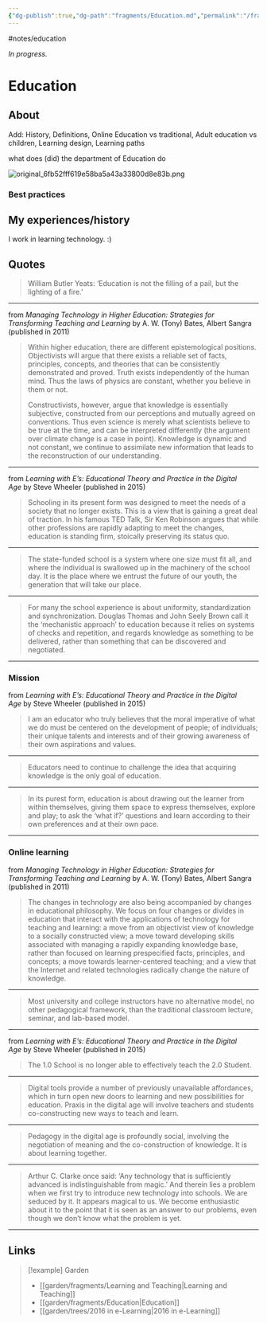 ```yaml
---
{"dg-publish":true,"dg-path":"fragments/Education.md","permalink":"/fragments/education/","created":"2025-02-01T01:56:32.786-05:00","updated":"2025-08-16T12:56:26.932-04:00"}
---
```


#notes/education

*In progress.*
# Education
## About
Add: History, Definitions, Online Education vs traditional, Adult education vs children, Learning design, Learning paths

what does (did) the department of Education do 

![original_6fb52fff619e58ba5a43a33800d8e83b.png](/img/user/garden/notes/attachments/original_6fb52fff619e58ba5a43a33800d8e83b.png)
### Best practices

## My experiences/history
I work in learning technology. :)

## Quotes

> William Butler Yeats: ‘Education is not the filling of a pail, but the lighting of a fire.’
---

from _Managing Technology in Higher Education: Strategies for Transforming Teaching and Learning_ by A. W. (Tony) Bates, Albert Sangra (published in 2011)

> Within higher education, there are different epistemological positions. Objectivists will argue that there exists a reliable set of facts, principles, concepts, and theories that can be consistently demonstrated and proved. Truth exists independently of the human mind. Thus the laws of physics are constant, whether you believe in them or not.
> 
> Constructivists, however, argue that knowledge is essentially subjective, constructed from our perceptions and mutually agreed on conventions. Thus even science is merely what scientists believe to be true at the time, and can be interpreted differently (the argument over climate change is a case in point). Knowledge is dynamic and not constant, we continue to assimilate new information that leads to the reconstruction of our understanding.
---

from _Learning with E’s: Educational Theory and Practice in the Digital Age_ by Steve Wheeler (published in 2015)

> Schooling in its present form was designed to meet the needs of a society that no longer exists. This is a view that is gaining a great deal of traction. In his famous TED Talk, Sir Ken Robinson argues that while other professions are rapidly adapting to meet the changes, education is standing firm, stoically preserving its status quo.
---
> The state-funded school is a system where one size must fit all, and where the individual is swallowed up in the machinery of the school day. It is the place where we entrust the future of our youth, the generation that will take our place.
---
> For many the school experience is about uniformity, standardization and synchronization. Douglas Thomas and John Seely Brown call it the ‘mechanistic approach’ to education because it relies on systems of checks and repetition, and regards knowledge as something to be delivered, rather than something that can be discovered and negotiated.
---

### Mission
from _Learning with E’s: Educational Theory and Practice in the Digital Age_ by Steve Wheeler (published in 2015)

> I am an educator who truly believes that the moral imperative of what we do must be centered on the development of people; of individuals; their unique talents and interests and of their growing awareness of their own aspirations and values.
---
> Educators need to continue to challenge the idea that acquiring knowledge is the only goal of education.
---
> In its purest form, education is about drawing out the learner from within themselves, giving them space to express themselves, explore and play; to ask the ‘what if?’ questions and learn according to their own preferences and at their own pace.
---

### Online learning 
from _Managing Technology in Higher Education: Strategies for Transforming Teaching and Learning_ by A. W. (Tony) Bates, Albert Sangra (published in 2011)

> The changes in technology are also being accompanied by changes in educational philosophy. We focus on four changes or divides in education that interact with the applications of technology for teaching and learning: a move from an objectivist view of knowledge to a socially constructed view; a move toward developing skills associated with managing a rapidly expanding knowledge base, rather than focused on learning prespecified facts, principles, and concepts; a move towards learner-centered teaching; and a view that the Internet and related technologies radically change the nature of knowledge.
---
> Most university and college instructors have no alternative model, no other pedagogical framework, than the traditional classroom lecture, seminar, and lab-based model.
---

from _Learning with E’s: Educational Theory and Practice in the Digital Age_ by Steve Wheeler (published in 2015)

> The 1.0 School is no longer able to effectively teach the 2.0 Student.
---
> Digital tools provide a number of previously unavailable affordances, which in turn open new doors to learning and new possibilities for education. Praxis in the digital age will involve teachers and students co-constructing new ways to teach and learn.
---
> Pedagogy in the digital age is profoundly social, involving the negotiation of meaning and the co-construction of knowledge. It is about learning together.
---
> Arthur C. Clarke once said: ‘Any technology that is sufficiently advanced is indistinguishable from magic.’ And therein lies a problem when we first try to introduce new technology into schools. We are seduced by it. It appears magical to us. We become enthusiastic about it to the point that it is seen as an answer to our problems, even though we don’t know what the problem is yet.
---

## Links


> [!example] Garden
> - [[garden/fragments/Learning and Teaching\|Learning and Teaching]]
> - [[garden/fragments/Education\|Education]]
> - [[garden/trees/2016 in e-Learning\|2016 in e-Learning]]